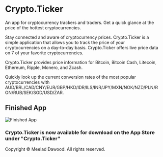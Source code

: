 # Crypto.Ticker
An app for cryptocurrency trackers and traders. Get a quick glance at the price of the hottest cryptocurrencies.



Stay connected and aware of cryptocurrency prices. Crypto.Ticker is a simple application that allows you to track the price of your cryptocurrencies on a day-to-day basis. Crypto.Ticker offers live price data on 7 of your favorite cryptocurrencies.

Crypto.Ticker provides price information for Bitcoin, Bitcoin Cash, Litecoin, Ethereum, Ripple, Monero, and Zcash.

Quickly look up the current conversion rates of the most popular cryptocurrencies with AUD/BRL/CAD/CNY/EUR/GBP/HKD/IDR/ILS/INR/JPY/MXN/NOK/NZD/PLN/RON/RUB/SEK/SGD/USD/ZAR.

## Finished App

![Finished App](https://raw.github.com/meeladdawood/crypto-ticker-app/master/Application%20Screenshots/App%20Store%20Final%20ScreenShots/Screen%20Shots.png)

### Crypto.Ticker is now available for download on the App Store under "Crypto.Ticker"

Copyright © Meelad Dawood. All rights reserved. 
